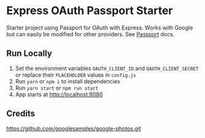 # Express OAuth Passport Starter

Starter project using Passport for OAuth with Express. 
Works with Google but can easily be modified for other providers. 
See [Passport](http://www.passportjs.org/) docs.

## Run Locally

1. Set the environment variables `OAUTH_CLIENT_ID` and `OAUTH_CLIENT_SECRET` 
   or replace their `PLACEHOLDER` values in `config.js`
2. Run `yarn` or `npm i` to install dependencies
3. Run `yarn start` or `npm run start`
4. App starts at [http://localhost:8080](http://localhost:8080)

## Credits

https://github.com/googlesamples/google-photos.git
